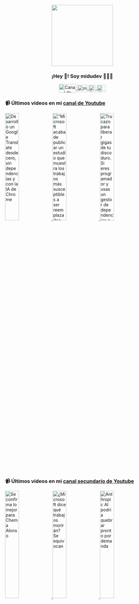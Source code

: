 <p align="center" width="300">
   <img align="center" width="200" src="https://user-images.githubusercontent.com/1561955/106762302-fda9de00-6635-11eb-99be-3ef744e60c0e.png" />
   <h3 align="center">¡Hey 👋! Soy midudev 👨🏻‍💻</h3>
</p>

<p align="center">
   <a href="https://twitch.tv/midudev" target="blank">
    <img align="center" src="https://upload.wikimedia.org/wikipedia/commons/c/ce/Twitch_logo_2019.svg" alt="Canal de Twitch de midudev" height="28px" width="56px" />
  </a>
  <span style="width: 8px;"> </span>
   <a href="https://youtube.com/midudev" target="blank">
    <img align="center" src="https://upload.wikimedia.org/wikipedia/commons/0/09/YouTube_full-color_icon_%282017%29.svg" alt="midudev" height="23px" width="33px" />
  </a>
  <span style="width: 8px;"> </span>
  <a href="https://instagram.com/midu.dev" target="blank">
    <img align="center" src="https://upload.wikimedia.org/wikipedia/commons/e/e7/Instagram_logo_2016.svg" alt="Canal de Instagram de midu.dev" height="23px" width="23px" />
  </a>
  <span style="width: 8px;"> </span>
  <a href="https://twitter.com/midudev" target="blank">
    <img align="center" src="https://upload.wikimedia.org/wikipedia/commons/thumb/6/6f/Logo_of_Twitter.svg/2491px-Logo_of_Twitter.svg.png" alt="Canal de Twitter de midudev" height="23px" width="28px" />
  </a>
</p>

### 📹 Últimos vídeos en mi [canal de Youtube](https://youtube.com/midudev?sub_confirmation=1)

<a href='https://youtu.be/HZkfolrw9b0' target='_blank'>
  <img width='30%' src='https://img.youtube.com/vi/HZkfolrw9b0/mqdefault.jpg' alt='Desarrollo un Google Translate desde cero, sin dependencias y con la IA de Chrome' />
</a>
<a href='https://youtu.be/gsAaet9OcnA' target='_blank'>
  <img width='30%' src='https://img.youtube.com/vi/gsAaet9OcnA/mqdefault.jpg' alt='"Microsoft acaba de publicar un estudio que muestra los trabajos más susceptibles a ser reemplazados' />
</a>
<a href='https://youtu.be/h5LyG1I2Ugs' target='_blank'>
  <img width='30%' src='https://img.youtube.com/vi/h5LyG1I2Ugs/mqdefault.jpg' alt='Trucazo para liberar gigas de tu disco duro.  Si eres programador y usas un gestor de dependencias c' />
</a>

### 📹 Últimos vídeos en mi [canal secundario de Youtube](https://youtube.com/midulive?sub_confirmation=1)

<a href='https://youtu.be/VAWVPYspm5s' target='_blank'>
  <img width='30%' src='https://img.youtube.com/vi/VAWVPYspm5s/mqdefault.jpg' alt='Se confirma lo mejor para Chema Alonso' />
</a>
<a href='https://youtu.be/VLRqbFU4IdE' target='_blank'>
  <img width='30%' src='https://img.youtube.com/vi/VLRqbFU4IdE/mqdefault.jpg' alt='¿Microsoft dice qué trabajos morirán? Se equivocan' />
</a>
<a href='https://youtu.be/Glns8xtF0Lw' target='_blank'>
  <img width='30%' src='https://img.youtube.com/vi/Glns8xtF0Lw/mqdefault.jpg' alt='Anthropic AI podría quebrar pronto por demanda' />
</a>